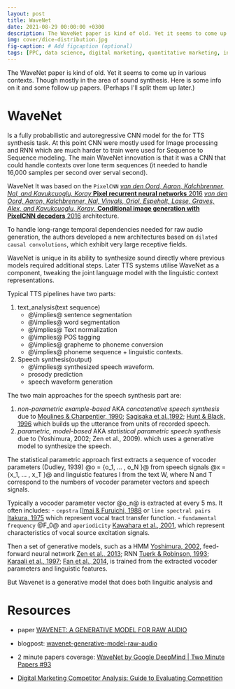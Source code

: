 ```yaml
---
layout: post
title: WaveNet
date: 2021-08-29 00:00:00 +0300
description: The WaveNet paper is kind of old. Yet it seems to come up in various contexts. Some thoughts on this. 
img: cover/dice-distribution.jpg 
fig-caption: # Add figcaption (optional)
tags: [PPC, data science, digital marketing, quantitative marketing, intelligence] 
---
```


The WaveNet paper is kind of old. Yet it seems to come up in various contexts. Though mostly in the area of sound synthesis. Here is some info on it and some follow up papers. (Perhaps I'll split them up later.)

# WaveNet



Is a fully probabilistic and autoregressive CNN model for the for TTS synthesis task. At this point CNN were mostly used for Image processing and RNN which are much harder to train were used for Sequence to Sequence modeling. The main WaveNet innovation is that it was a CNN that could handle contexts over lone term sequences (it needed to handle 16,000 samples per second over serval second).

WaveNet It was based on the `PixelCNN` [*van den Oord, Aaron, Kalchbrenner, Nal, and Kavukcuoglu, Koray* **Pixel recurrent neural networks** 2016](https://arxiv.org/abs/1601.06759) [*van den Oord, Aaron, Kalchbrenner, Nal, Vinyals, Oriol, Espeholt, Lasse, Graves, Alex, and Kavukcuoglu, Koray*. **Conditional image generation with PixelCNN decoders** 2016](http://arxiv.org/abs/1606.05328) architecture.

To handle long-range temporal dependencies needed for raw audio generation, the authors developed a new architectures based on `dilated causal convolutions`, which exhibit very large receptive fields.

WaveNet is unique in its ability to synthesize sound directly where previous models required additional steps. Later TTS systems utilise WaveNet as a component, tweaking the joint language model with the linguistic context representations.


Typical TTS pipelines have two parts:
1. text_analysis(text sequence) 
    - @\implies@ sentence segmentation
    - @\implies@ word segmentation
    - @\implies@ Text normalization
    - @\implies@ POS tagging
    - @\implies@ grapheme to phoneme conversion
    - @\implies@ phoneme sequence + linguistic contexts.
2. Speech synthesis(output)
     - @\implies@ synthesized speech waveform.
     - prosody prediction
     - speech waveform generation

The two main approaches for the speech synthesis part are:

1. *non-parametric example-based* AKA *concatenative speech synthesis* due to [Moulines & Charpentier, 1990](); [Sagisaka et al.,1992](); [Hunt & Black, 1996]() which builds up the utterance from units of recorded speech.
2. *parametric, model-based* AKA *statistical parametric speech synthesis* due to (Yoshimura, 2002; Zen et al., 2009). which uses a generative model to synthesize the speech. 

The statistical parametric approach first extracts a sequence of vocoder parameters (Dudley, 1939) @o = {o_1, ... , o_N }@ from speech signals @x = {x_1, ... , x_T }@ and linguistic features l from the text W, where N and T correspond to the numbers of vocoder
parameter vectors and speech signals. 

Typically a vocoder parameter vector @o_n@ is extracted at every 5 ms. It often includes:
    - `cepstra` [[Imai & Furuichi, 1988]() or       `line spectral pairs` [Itakura, 1975]() which represent vocal tract transfer function.
    - `fundamental frequency` @F_0@ and `aperiodicity` [Kawahara et al., 2001](), which represent characteristics of vocal source excitation signals. 

Then a set of generative models, such as a HMM [Yoshimura, 2002](), feed-forward neural network [Zen et al., 2013](); RNN [Tuerk & Robinson, 1993](); [Karaali et al., 1997](); [Fan et al., 2014](), is trained from the extracted vocoder parameters and linguistic features.

But Wavenet is a generative model that does both linguitic analysis and 


# Resources

- paper [WAVENET: A GENERATIVE MODEL FOR RAW AUDIO](https://arxiv.org/pdf/1609.03499.pdf)
- blogpost: [wavenet-generative-model-raw-audio](https://deepmind.com/blog/article/wavenet-generative-model-raw-audio)
- 2 minute papers coverage: [WaveNet by Google DeepMind | Two Minute Papers #93](https://www.youtube.com/watch?v=CqFIVCD1WWo&ab_channel=TwoMinutePapers)

- [Digital Marketing Competitor Analysis: Guide to Evaluating Competition](https://digilant.com/blog/featured-blog/digital-marketing-competitor-analysis-guide-to-evaluating-competition/)
